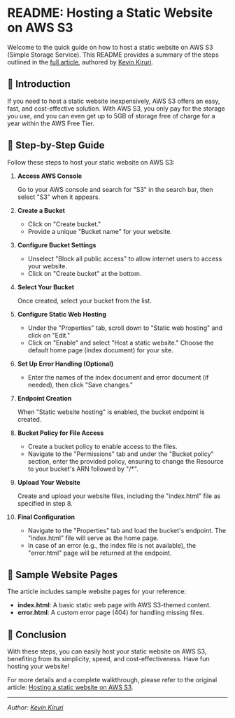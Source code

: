 # README: Hosting a Static Website on AWS S3

Welcome to the quick guide on how to host a static website on AWS S3 (Simple Storage Service). This README provides a summary of the steps outlined in the [full article](https://medium.com/@kevinkiruri/hosting-a-static-website-on-aws-s3-35f49dd1c5e6), authored by [Kevin Kiruri](https://www.linkedin.com/in/kevin-kiruri/).

## :rocket: Introduction

If you need to host a static website inexpensively, AWS S3 offers an easy, fast, and cost-effective solution. With AWS S3, you only pay for the storage you use, and you can even get up to 5GB of storage free of charge for a year within the AWS Free Tier.

## :scroll: Step-by-Step Guide

Follow these steps to host your static website on AWS S3:

1. **Access AWS Console**
   
   Go to your AWS console and search for "S3" in the search bar, then select "S3" when it appears.

2. **Create a Bucket**

   - Click on "Create bucket."
   - Provide a unique "Bucket name" for your website.

3. **Configure Bucket Settings**

   - Unselect "Block all public access" to allow internet users to access your website.
   - Click on "Create bucket" at the bottom.

4. **Select Your Bucket**

   Once created, select your bucket from the list.

5. **Configure Static Web Hosting**

   - Under the "Properties" tab, scroll down to "Static web hosting" and click on "Edit."
   - Click on "Enable" and select "Host a static website." Choose the default home page (index document) for your site.

6. **Set Up Error Handling (Optional)**

   - Enter the names of the index document and error document (if needed), then click "Save changes."

7. **Endpoint Creation**

   When "Static website hosting" is enabled, the bucket endpoint is created.

8. **Bucket Policy for File Access**

   - Create a bucket policy to enable access to the files.
   - Navigate to the "Permissions" tab and under the "Bucket policy" section, enter the provided policy, ensuring to change the Resource to your bucket's ARN followed by "/*".

9. **Upload Your Website**

   Create and upload your website files, including the "index.html" file as specified in step 8.

10. **Final Configuration**

    - Navigate to the "Properties" tab and load the bucket's endpoint. The "index.html" file will serve as the home page.
    - In case of an error (e.g., the index file is not available), the "error.html" page will be returned at the endpoint.

## :page_with_curl: Sample Website Pages

The article includes sample website pages for your reference:

- **index.html**: A basic static web page with AWS S3-themed content.
- **error.html**: A custom error page (404) for handling missing files.

## :tada: Conclusion

With these steps, you can easily host your static website on AWS S3, benefiting from its simplicity, speed, and cost-effectiveness. Have fun hosting your website!

For more details and a complete walkthrough, please refer to the original article: [Hosting a static website on AWS S3](https://medium.com/@kevinkiruri/hosting-a-static-website-on-aws-s3-35f49dd1c5e6).

---

*Author: [Kevin Kiruri](https://www.linkedin.com/in/kevin-kiruri/)*
